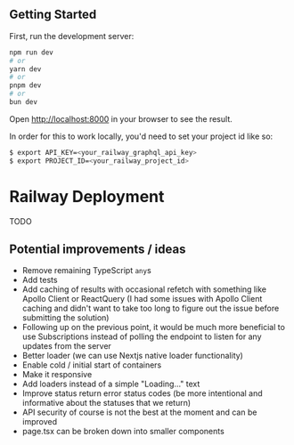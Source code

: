 ## Getting Started

First, run the development server:

```bash
npm run dev
# or
yarn dev
# or
pnpm dev
# or
bun dev
```

Open [http://localhost:8000](http://localhost:8000) in your browser to see the result.

In order for this to work locally, you'd need to set your project id like so:

```sh
$ export API_KEY=<your_railway_graphql_api_key>
$ export PROJECT_ID=<your_railway_project_id>
```

# Railway Deployment

TODO

## Potential improvements / ideas

- Remove remaining TypeScript `any`s
- Add tests
- Add caching of results with occasional refetch with something like Apollo Client or ReactQuery (I had some issues with Apollo Client caching and didn't want to take too long to figure out the issue before submitting the solution)
- Following up on the previous point, it would be much more beneficial to use Subscriptions instead of polling the endpoint to listen for any updates from the server
- Better loader (we can use Nextjs native loader functionality)
- Enable cold / initial start of containers
- Make it responsive
- Add loaders instead of a simple "Loading..." text
- Improve status return error status codes (be more intentional and informative about the statuses that we return)
- API security of course is not the best at the moment and can be improved
- page.tsx can be broken down into smaller components
